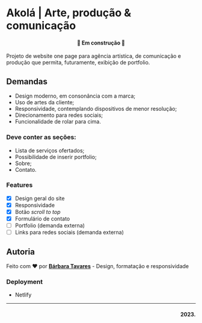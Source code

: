 # Akolá | Arte, produção & comunicação

<h4 align="center"> 
	🚧 Em construção 🚧
</h4>

Projeto de website one page para agência artística, de comunicação e produção que permita, futuramente, exibição de portfolio. 

## Demandas

- Design moderno, em consonância com a marca;
- Uso de artes da cliente;
- Responsividade, contemplando dispositivos de menor resolução;
- Direcionamento para redes sociais;
- Funcionalidade de rolar para cima.

### Deve conter as seções:
- Lista de serviços ofertados;
- Possibilidade de inserir portfolio;
- Sobre;
- Contato.

### Features
- [x] Design geral do site
- [x] Responsividade
- [x] Botão *scroll to top*
- [x] Formulário de contato
- [ ] Portfolio (demanda externa)
- [ ] Links para redes sociais (demanda externa)

## Autoria
Feito com ❤️ por [**Bárbara Tavares**](https://github.com/b-tavares) - Design, formatação e responsividade

### Deployment
- Netlify

---
<h4 align="right"> 
	2023.
</h4> 
